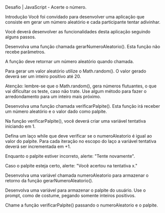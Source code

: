 Desafio | JavaScript - Acerte o número.

Introdução
Você foi convidado para desenvolver uma aplicação que consiste em gerar um número aleatório e cada participante tentar adivinhar.

Você deverá desenvolver as funcionalidades desta aplicação seguindo alguns passos.

Desenvolva uma função chamada gerarNumeroAleatorio(). Esta função não recebe parâmetros.

A função deve retornar um número aleatório quando chamada.

Para gerar um valor aleatório utilize o Math.random(). O valor gerado deverá ser um inteiro positivo até 20.

Atenção: lembre-se que o Math.random(), gera números flutuantes, o que vai dificultar os teste, caso não trate. Use algum método para fazer o arredondamento para um inteiro mais próximo.

Desenvolva uma função chamada verificarPalpite(). Esta função irá receber um número aleatório e o valor dado como palpite.

Na função verificarPalpite(), você deverá criar uma variável tentativa iniciando em 1.

Defina um laço while que deve verificar se o numeroAleatorio é igual ao valor do palpite. Para cada iteração no escopo do laço a variável tentativa deverá ser incrementada em +1.

Enquanto o palpite estiver incorreto, alerte: "Tente novamente".

Caso o palpite esteja certo, alerte: "Você acertou na tentativa x."

Desenvolva uma variável chamada numeroAleatorio para armazenar o retorno da função gerarNumeroAleatorio().

Desenvolva uma variável para armazenar o palpite do usuário. Use o prompt, como de costume, pegando somente inteiros positivos.

Chame a função verificarPalpite() passando o numeroAleatorio e o palpite.
